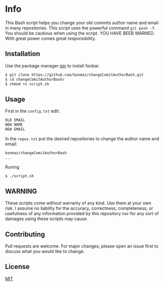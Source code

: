 # Info

This Bash script helps you change your old commits author name and email in many repositories. 
This script uses the powerful command ``git push -f``.
You should be cautious when using the script. YOU HAVE BEEB WARNED.\
With great power comes great responsibility.
## Installation

Use the package manager [pip](https://pip.pypa.io/en/stable/) to install foobar.

```bash
$ git clone https://github.com/konmaz/changeComitAuthorBash.git
$ cd changeComitAuthorBash/
$ chmod +x script.sh

```

## Usage
First in the ``config.txt`` edit:
```bash
OLD EMAIL
NEW NAME
NEW EMAIL
```
In the ``repos.txt`` put the desired repositories to change the author name and email:

```bash
konmaz/changeComitAuthorBash
...
```
Runing
```bash
$ ./script.sh
```

## WARNING
These scripts come without warranty of any kind. Use them at your own risk. I assume no liability for the accuracy, correctness, completeness, or usefulness of any information provided by this repository nor for any sort of damages using these scripts may cause.
## Contributing
Pull requests are welcome. For major changes, please open an issue first to discuss what you would like to change.

## License
[MIT](https://choosealicense.com/licenses/mit/)
